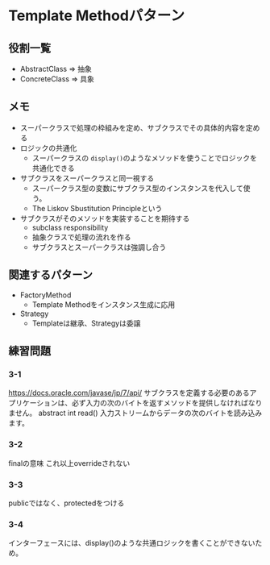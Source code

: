 # Template Methodパターン

## 役割一覧

- AbstractClass => 抽象
- ConcreteClass => 具象

## メモ

- スーパークラスで処理の枠組みを定め、サブクラスでその具体的内容を定める
- ロジックの共通化
	- スーパークラスの `display()`のようなメソッドを使うことでロジックを共通化できる
- サブクラスをスーパークラスと同一視する
	- スーパークラス型の変数にサブクラス型のインスタンスを代入して使う。
	- The Liskov Sbustitution Principleという
- サブクラスがそのメソッドを実装することを期待する
	- subclass responsibility
	- 抽象クラスで処理の流れを作る
	- サブクラスとスーパークラスは強調し合う

## 関連するパターン

- FactoryMethod 
	- Template Methodをインスタンス生成に応用
- Strategy
	- Templateは継承、Strategyは委譲

## 練習問題

### 3-1
https://docs.oracle.com/javase/jp/7/api/
サブクラスを定義する必要のあるアプリケーションは、必ず入力の次のバイトを返すメソッドを提供しなければなりません。
abstract int	read()
入力ストリームからデータの次のバイトを読み込みます。

### 3-2
finalの意味
これ以上overrideされない

### 3-3
publicではなく、protectedをつける

### 3-4
インターフェースには、display()のような共通ロジックを書くことができないため。

